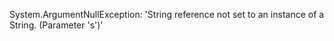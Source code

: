 System.ArgumentNullException: 'String reference not set to an instance of a String. (Parameter 's')'
